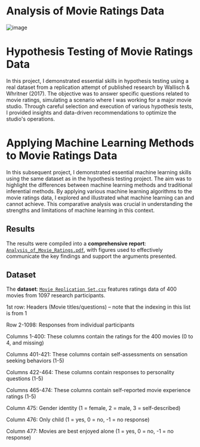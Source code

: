 # Analysis of Movie Ratings Data

![image](https://github.com/marynwangwu/Analysis-of-Movie-Ratings-Data/assets/117786559/79ca83ae-2cd8-4144-aacb-4a30988ebd5d)

# Hypothesis Testing of Movie Ratings Data

In this project, I demonstrated essential skills in hypothesis testing using a real dataset from a replication attempt of published research by Wallisch & Whritner (2017). The objective was to answer specific questions related to movie ratings, simulating a scenario where I was working for a major movie studio. Through careful selection and execution of various hypothesis tests, I provided insights and data-driven recommendations to optimize the studio's operations.

# Applying Machine Learning Methods to Movie Ratings Data

In this subsequent project, I demonstrated essential machine learning skills using the same dataset as in the hypothesis testing project. The aim was to highlight the differences between machine learning methods and traditional inferential methods. By applying various machine learning algorithms to the movie ratings data, I explored and illustrated what machine learning can and cannot achieve. This comparative analysis was crucial in understanding the strengths and limitations of machine learning in this context. 

## Results

The results were compiled into a **comprehensive report**: [`Analysis_of_Movie_Ratings.pdf`](Analysis_of_Movie_Ratings.pdf), with figures used to effectively communicate the key findings and support the arguments presented.

## Dataset

The **dataset**: [`Movie Replication Set.csv`](movieReplicationSet.csv) features ratings data of 400 movies from 1097 research participants.

1st row: Headers (Movie titles/questions) – note that the indexing in this list is from 1

Row 2-1098: Responses from individual participants

Columns 1-400: These columns contain the ratings for the 400 movies (0 to 4, and missing)

Columns 401-421: These columns contain self-assessments on sensation seeking behaviors (1-5)

Columns 422-464: These columns contain responses to personality questions (1-5)

Columns 465-474: These columns contain self-reported movie experience ratings (1-5)

Column 475: Gender identity (1 = female, 2 = male, 3 = self-described)

Column 476: Only child (1 = yes, 0 = no, -1 = no response)

Column 477: Movies are best enjoyed alone (1 = yes, 0 = no, -1 = no response)
